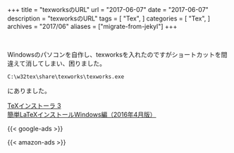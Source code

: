 +++
title = "texworksのURL"
url = "2017-06-07"
date = "2017-06-07"
description = "texworksのURL"
tags = [
    "Tex",
]
categories = [
    "Tex",
]
archives = "2017/06"
aliases = ["migrate-from-jekyl"]
+++

<br>

Windowsのパソコンを自作し、texworksを入れたのですがショートカットを間違えて消してしまい、困りました。  

```
C:\w32tex\share\texworks\texworks.exe
```

にありました。

[TeXインストーラ 3](https://www.ms.u-tokyo.ac.jp/~abenori/soft/abtexinst.html)  
[簡単LaTeXインストールWindows編（2016年4月版）](https://did2memo.net/2016/04/24/easy-latex-install-windows-10-2016-04/)

<!-- Google Ads -->
{{< google-ads >}}

<!-- Amazon Ads -->
{{< amazon-ads >}}
